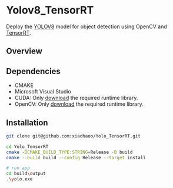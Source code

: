 # Yolov8_TensorRT

Deploy the [YOLOV8](https://github.com/ultralytics/ultralytics) model for object detection using OpenCV and [TensorRT](https://github.com/NVIDIA/TensorRT).

## Overview

## Dependencies

- CMAKE
- Microsoft Visual Studio
- CUDA: Only [download](https://github.com/xiaohaoo/Yolo_TensorRT/releases/download/v1.0.0/lib.zip) the required runtime library.
- OpenCV: Only [download](https://github.com/xiaohaoo/Yolo_TensorRT/releases/download/v1.0.0/lib.zip) the required runtime library.

## Installation

```bash
git clone git@github.com:xiaohaoo/Yolo_TensorRT.git

cd Yolo_TensorRT
cmake -DCMAKE_BUILD_TYPE:STRING=Release -B build
cmake --build build --config Release --target install

# run app
cd build\output
.\yolo.exe
```
